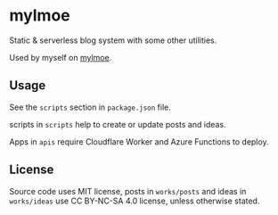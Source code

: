 # mylmoe

Static & serverless blog system with some other utilities.

Used by myself on [mylmoe](https://myl.moe).

## Usage

See the `scripts` section in `package.json` file.

scripts in `scripts` help to create or update posts and ideas.

Apps in `apis` require Cloudflare Worker and Azure Functions to deploy.

## License

Source code uses MIT license,
posts in `works/posts` and ideas in `works/ideas` use CC BY-NC-SA 4.0 license,
unless otherwise stated.
